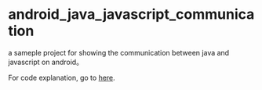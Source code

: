 # android_java_javascript_communication

a sameple project for showing the communication between java and javascript on android。

For code explanation, go to [here](http://hongchaozhang.github.io/GitBlogs/code/2015/07/28/Communication-between-WebView-and-native-android.html).
